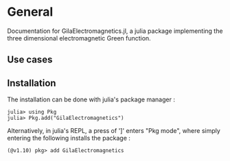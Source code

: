 # General

Documentation for GilaElectromagnetics.jl, a julia package implementing the three dimensional electromagnetic Green function.

## Use cases


## Installation

The installation can be done with julia's package manager :

```julia-repl
julia> using Pkg
julia> Pkg.add("GilaElectromagnetics")
```

Alternatively, in julia's REPL, a press of ']' enters "Pkg mode", where simply entering the following installs the package :

```
(@v1.10) pkg> add GilaElectromagnetics
```